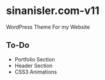 # sinanisler.com-v11
WordPress Theme For my Website 





## To-Do

- Portfolio Section
- Header Section
- CSS3 Animations
